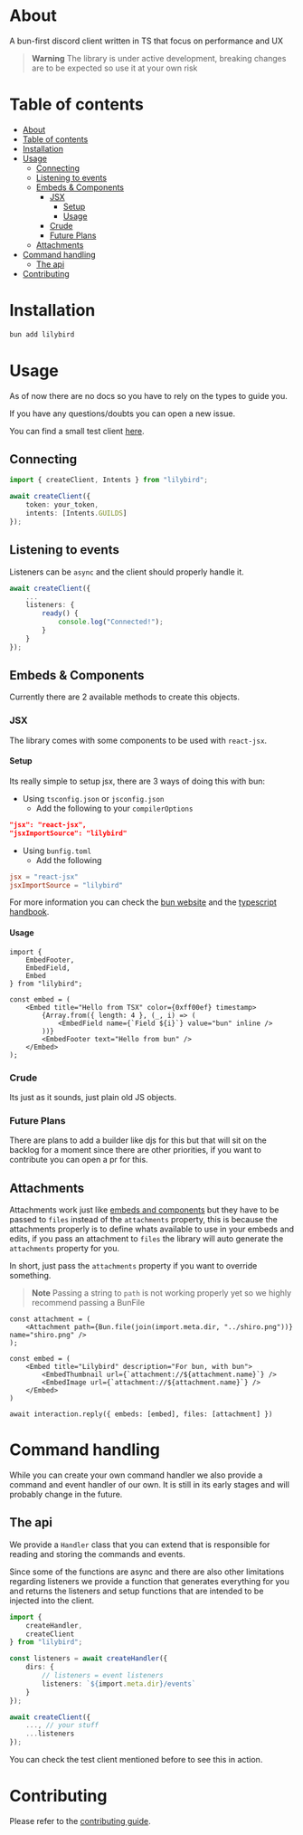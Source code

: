 # About

A bun-first discord client written in TS that focus on performance and UX

> **Warning**
> The library is under active  development, breaking changes are to be expected so use it at your own risk

# Table of contents

- [About](#about)
- [Table of contents](#table-of-contents)
- [Installation](#installation)
- [Usage](#usage)
  - [Connecting](#connecting)
  - [Listening to events](#listening-to-events)
  - [Embeds \& Components](#embeds--components)
    - [JSX](#jsx)
      - [Setup](#setup)
      - [Usage](#usage-1)
    - [Crude](#crude)
    - [Future Plans](#future-plans)
  - [Attachments](#attachments)
- [Command handling](#command-handling)
  - [The api](#the-api)
- [Contributing](#contributing)

# Installation

```sh
bun add lilybird
```

# Usage

As of now there are no docs so you have to rely on the types to guide you.

If you have any questions/doubts you can open a new issue.

You can find a small test client [here](https://github.com/Didas-git/lilybird-test).

## Connecting

```ts
import { createClient, Intents } from "lilybird";

await createClient({
    token: your_token,
    intents: [Intents.GUILDS]
});
```

## Listening to events

Listeners can be `async` and the client should properly handle it.

```ts
await createClient({
    ...
    listeners: {
        ready() {
            console.log("Connected!");
        }
    }
});
```

## Embeds & Components

Currently there are 2 available methods to create this objects.

### JSX

The library comes with some components to be used with `react-jsx`.

#### Setup

Its really simple to setup jsx, there are 3 ways of doing this with bun:

- Using `tsconfig.json` or `jsconfig.json`
  - Add the following to your `compilerOptions`
  
```json
"jsx": "react-jsx",
"jsxImportSource": "lilybird"
```

- Using `bunfig.toml`
  - Add the following

```toml
jsx = "react-jsx"
jsxImportSource = "lilybird"
```

For more information you can check the [bun website](https://bun.sh/docs/runtime/jsx) and the [typescript handbook](https://www.typescriptlang.org/docs/handbook/jsx.html).

#### Usage

```tsx
import {
    EmbedFooter,
    EmbedField,
    Embed
} from "lilybird";

const embed = (
    <Embed title="Hello from TSX" color={0xff00ef} timestamp>
        {Array.from({ length: 4 }, (_, i) => (
            <EmbedField name={`Field ${i}`} value="bun" inline />
        ))}
        <EmbedFooter text="Hello from bun" />
    </Embed>
);
```

### Crude

Its just as it sounds, just plain old JS objects.

### Future Plans

There are plans to add a builder like djs for this but that will sit on the backlog for a moment since there are other priorities, if you want to contribute you can open a pr for this.

## Attachments

Attachments work just like [embeds and components](#embeds--components) but they have to be passed to `files` instead of the `attachments` property, this is because the attachments properly is to define whats available to use in your embeds and edits, if you pass an attachment to `files` the library will auto generate the `attachments` property for you.

In short, just pass the `attachments` property if you want to override something.

> **Note**
> Passing a string to `path` is not working properly yet so we highly recommend passing a BunFile

```tsx
const attachment = (
    <Attachment path={Bun.file(join(import.meta.dir, "../shiro.png"))} name="shiro.png" />
);

const embed = (
    <Embed title="Lilybird" description="For bun, with bun">
        <EmbedThumbnail url={`attachment://${attachment.name}`} />
        <EmbedImage url={`attachment://${attachment.name}`} />
    </Embed>
)

await interaction.reply({ embeds: [embed], files: [attachment] })
```

# Command handling

While you can create your own command handler we also provide a command and event handler of our own. It is still in its early stages and will probably change in the future.

## The api

We provide a `Handler` class that you can extend that is responsible for reading and storing the commands and events.

Since some of the functions are async and there are also other limitations regarding listeners we provide a function that generates everything for you and returns the listeners and setup functions that are intended to be injected into the client.

```ts
import {
    createHandler,
    createClient
} from "lilybird";

const listeners = await createHandler({
    dirs: {
        // listeners = event listeners
        listeners: `${import.meta.dir}/events`
    }
});

await createClient({
    ..., // your stuff
    ...listeners
});
```

You can check the test client mentioned before to see this in action.

# Contributing

Please refer to the [contributing guide](./CONTRIBUTING.md).